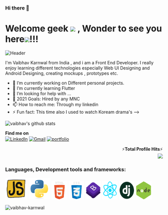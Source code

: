 ### Hi there 👋

<h1>Welcome geek <img src="https://emojis.slackmojis.com/emojis/images/1531849430/4246/blob-sunglasses.gif?1531849430" width="30"/>
, Wonder to see you here<img src="https://raw.githubusercontent.com/MartinHeinz/MartinHeinz/master/wave.gif" width="30px">!!! </h1>

![Header](https://user-images.githubusercontent.com/64114079/91522625-18329b00-e8d1-11ea-9909-ac1d54bfbeeb.jpg)

I'm Vaibhav Karnwal from India , and i am a Front End Developer. I really enjoy learning different technologies especially Web UI Designing and Android Designing, creating mockups , prototypes 
etc.

- 🔭 I’m currently working on Different personal projects.
- 🌱 I’m currently learning Flutter
- 🤔 I’m looking for help with ...
- 🥅 2021 Goals: Hired by any MNC
- 📫 How to reach me: Through my linkedin
- ⚡ Fun fact: This time also I used to watch Koream drama's
-->


![vaibhav's github stats](https://github-readme-stats.vercel.app/api?username=vaibhav-karnwal&hide=issues&show_icons=true)

<p align="left"><strong>Find me on</strong><br>
  <a href="https://www.linkedin.com/in/vaibhav-karnwal/" target="_blank"><img align="center" alt="LinkedIn" src="https://img.shields.io/badge/linkedin-%230077B5.svg?&style=for-the-badge&logo=linkedin&logoColor=white" /></a>
  <a href="vaibhavkarnwal2812@gmail.com" target="_blank"><img align="center" alt="Gmail" src="https://img.shields.io/badge/gmail-red.svg?&style=for-the-badge&logo=gmail&logoColor=white" /></a>
  <a href="https://trorstphpuskxi3cchfhdg-on.drv.tw/www.myportfolio.com/" target="_blank"><img align="center" alt="portfolio" src="https://img.shields.io/badge/portfolio-gray.svg?&style=for-the-badge&logoColor=white" /></a>
</p>
<p align="right">⚡️<strong>Total Profile Hits</strong>⚡️<br>
<img src="https://profile-counter.glitch.me/vaibhav-karnwal/count.svg" />

<br />

<h3>Languages, Development tools and frameworks:</h3>
<p>
	<img src="https://github.com/vaibhav-karnwal/vaibhav-karnwal/blob/main/res/js.gif" height="70">
	<img src="https://raw.githubusercontent.com/devicons/devicon/master/icons/python/python-original.svg" alt="python" height="70"/>
  <img src="https://github.com/vaibhav-karnwal/vaibhav-karnwal/blob/main/res/html.gif" alt="html5" width="50" height="60"/> 
  <img src="https://github.com/vaibhav-karnwal/vaibhav-karnwal/blob/main/res/css.gif" alt="html5" width="50" height="60"/> 
  <img src="https://github.com/vaibhav-karnwal/vaibhav-karnwal/blob/main/res/bootstrap.gif" alt="html5" width="50" height="60"/> 
  <img src="https://github.com/vaibhav-karnwal/vaibhav-karnwal/blob/main/res/react.gif" alt="html5" width="50" height="60"/> 
  <img src="https://github.com/vaibhav-karnwal/vaibhav-karnwal/blob/main/res/django.png" alt="html5" width="50" height="60"/> 
  <img src="https://github.com/vaibhav-karnwal/vaibhav-karnwal/blob/main/res/node.gif" alt="html5" width="50" height="60"/> 
</p>

<img src="https://github-readme-stats.vercel.app/api/top-langs/?username=vaibhav-karnwal&langs_count=9" alt="vaibhav-karnwal">

